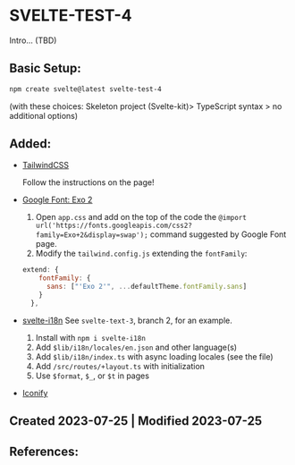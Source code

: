 # SVELTE-TEST-4

Intro... (TBD)
## Basic Setup:
```zsh
npm create svelte@latest svelte-test-4
``` 
(with these choices: Skeleton project (Svelte-kit)> TypeScript syntax > no additional options)

## Added:
- [TailwindCSS](https://tailwindcss.com/docs/guides/sveltekit) 

  Follow the instructions on the page!

- [Google Font: Exo 2](https://fonts.google.com/specimen/Exo+2?query=exo+2)

  1. Open `app.css` and add on the top of the code the `@import url('https://fonts.googleapis.com/css2?family=Exo+2&display=swap');` command suggested by Google Font page.
  2. Modify the `tailwind.config.js` extending the `fontFamily`: 
  ```js
  extend: {
      fontFamily: {
        sans: ["'Exo 2'", ...defaultTheme.fontFamily.sans]
      }
    },  
  ```
- [svelte-i18n](https://www.npmjs.com/package/svelte-i18n) See `svelte-text-3`, branch 2, for an example. 

  1. Install with `npm i svelte-i18n`
  2. Add `$lib/i18n/locales/en.json` and other language(s) 
  3. Add `$lib/i18n/index.ts` with async loading locales (see the file)
  4. Add `/src/routes/+layout.ts` with initialization
  5. Use `$format`, `$_`, or `$t` in pages

- [Iconify](https://iconify.design/)
## Created 2023-07-25 | Modified 2023-07-25

## References:
